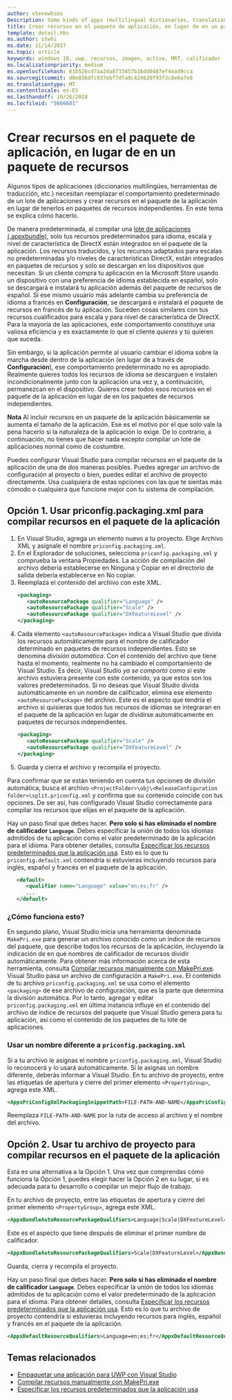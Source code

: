 ```yaml
---
author: stevewhims
Description: Some kinds of apps (multilingual dictionaries, translation tools, etc.) need to override the default behavior of an app bundle, and build resources into the app package instead of having them in separate resource packages. This topic explains how to do that.
title: Crear recursos en el paquete de aplicación, en lugar de en un paquete de recursos
template: detail.hbs
ms.author: stwhi
ms.date: 11/14/2017
ms.topic: article
keywords: windows 10, uwp, recursos, imagen, activo, MRT, calificador
ms.localizationpriority: medium
ms.openlocfilehash: 61b526cd7aa2da8733457b16dd0487ef4ead9cca
ms.sourcegitcommit: d0e836dfc937ebf7dfa9c424620f93f3c8e0a7e8
ms.translationtype: MT
ms.contentlocale: es-ES
ms.lasthandoff: 10/26/2018
ms.locfileid: "5666601"
---
```

# <a name="build-resources-into-your-app-package-instead-of-into-a-resource-pack"></a>Crear recursos en el paquete de aplicación, en lugar de en un paquete de recursos

Algunos tipos de aplicaciones (diccionarios multilingües, herramientas de traducción, etc.) necesitan reemplazar el comportamiento predeterminado de un lote de aplicaciones y crear recursos en el paquete de la aplicación en lugar de tenerlos en paquetes de recursos independientes. En este tema se explica cómo hacerlo.

De manera predeterminada, al compilar una [lote de aplicaciones (.appxbundle)](../packaging/packaging-uwp-apps.md), solo tus recursos predeterminados para idioma, escala y nivel de característica de DirectX están integrados en el paquete de la aplicación. Los recursos traducidos, y los recursos adaptados para escalas no predeterminadas y/o niveles de características DirectX, están integrados en paquetes de recursos y solo se descargan en los dispositivos que necesitan. Si un cliente compra tu aplicación en la Microsoft Store usando un dispositivo con una preferencia de idioma establecida en español, solo se descargará e instalará tu aplicación además del paquete de recursos de español. Si ese mismo usuario más adelante cambia su preferencia de idioma a francés en **Configuración**, se descargará e instalará el paquete de recursos en francés de tu aplicación. Suceden cosas similares con tus recursos cualificados para escala y para nivel de característica de DirectX. Para la mayoría de las aplicaciones, este comportamiento constituye una valiosa eficiencia y es exactamente lo que el cliente *quieres* y tú quieren que suceda.

Sin embargo, si la aplicación permite al usuario cambiar el idioma sobre la marcha desde dentro de la aplicación (en lugar de a través de **Configuración**), ese comportamiento predeterminado no es apropiado. Realmente quieres todos los recursos de idioma se descarguen e instalen incondicionalmente junto con la aplicación una vez y, a continuación, permanezcan en el dispositivo. Quieres crear todos esos recursos en el paquete de la aplicación en lugar de en los paquetes de recursos independientes.

**Nota** Al incluir recursos en un paquete de la aplicación básicamente se aumenta el tamaño de la aplicación. Ese es el motivo por el que solo vale la pena hacerlo si la naturaleza de la aplicación lo exige. De lo contrario, a continuación, no tienes que hacer nada excepto compilar un lote de aplicaciones normal como de costumbre.

Puedes configurar Visual Studio para compilar recursos en el paquete de la aplicación de una de dos maneras posibles. Puedes agregar un archivo de configuración al proyecto o bien, puedes editar el archivo de proyecto directamente. Usa cualquiera de estas opciones con las que te sientas más cómodo o cualquiera que funcione mejor con tu sistema de compilación.

## <a name="option-1-use-priconfigpackagingxml-to-build-resources-into-your-app-package"></a>Opción 1. Usar priconfig.packaging.xml para compilar recursos en el paquete de la aplicación

1. En Visual Studio, agrega un elemento nuevo a tu proyecto. Elige Archivo XML y asígnale el nombre `priconfig.packaging.xml`.
2. En el Explorador de soluciones, selecciona `priconfig.packaging.xml` y comprueba la ventana Propiedades. La acción de compilación del archivo debería establecerse en Ninguna y Copiar en el directorio de salida debería establecerse en No copiar.
3. Reemplaza el contenido del archivo con este XML.
   ```xml
   <packaging>
      <autoResourcePackage qualifier="Language" />
      <autoResourcePackage qualifier="Scale" />
      <autoResourcePackage qualifier="DXFeatureLevel" />
   </packaging>
   ```
4. Cada elemento `<autoResourcePackage>` indica a Visual Studio que divida los recursos automáticamente para el nombre de calificador determinado en paquetes de recursos independientes. Esto se denomina *división automática*. Con el contenido del archivo que tiene hasta el momento, realmente no ha cambiado el comportamiento de Visual Studio. Es decir, Visual Studio *ya se comportó como si* este archivo estuviera presente con este contenido, ya que estos son los valores predeterminados. Si no deseas que Visual Studio divida automáticamente en un nombre de calificador, elimina ese elemento `<autoResourcePackage>` del archivo. Este es el aspecto que tendría el archivo si quisieras que todos tus recursos de idiomas se integraran en el paquete de la aplicación en lugar de dividirse automáticamente en paquetes de recursos independientes.
   ```xml
   <packaging>
      <autoResourcePackage qualifier="Scale" />
      <autoResourcePackage qualifier="DXFeatureLevel" />
   </packaging>
   ```
5. Guarda y cierra el archivo y recompila el proyecto.

Para confirmar que se están teniendo en cuenta tus opciones de división automática, busca el archivo `<ProjectFolder>\obj\<ReleaseConfiguration folder>\split.priconfig.xml` y confirma que su contenido coincide con tus opciones. De ser así, has configurado Visual Studio correctamente para compilar los recursos que elijas en el paquete de la aplicación.

Hay un paso final que debes hacer. **Pero solo si has eliminado el nombre de calificador `Language`**. Debes especificar la unión de todos los idiomas admitidos de tu aplicación como el valor predeterminado de la aplicación para el idioma. Para obtener detalles, consulta [Especificar los recursos predeterminados que la aplicación usa](specify-default-resources-installed.md). Esto es lo que tu `priconfig.default.xml` contendría si estuvieras incluyendo recursos para inglés, español y francés en el paquete de la aplicación.

```xml
   <default>
      <qualifier name="Language" value="en;es;fr" />
      ...
   </default>
```

### <a name="how-does-this-work"></a>¿Cómo funciona esto?

En segundo plano, Visual Studio inicia una herramienta denominada `MakePri.exe` para generar un archivo conocido como un índice de recursos del paquete, que describe todos los recursos de la aplicación, incluyendo la indicación de en qué nombres de calificador de recursos dividir automáticamente. Para obtener más información acerca de esta herramienta, consulta [Compilar recursos manualmente con MakePri.exe](compile-resources-manually-with-makepri.md). Visual Studio pasa un archivo de configuración a `MakePri.exe`. El contenido de tu archivo `priconfig.packaging.xml` se usa como el elemento `<packaging>` de ese archivo de configuración, que es la parte que determina la división automática. Por lo tanto, agregar y editar `priconfig.packaging.xml` en última instancia influye en el contenido del archivo de índice de recursos del paquete que Visual Studio genera para tu aplicación, así como el contenido de los paquetes de tu lote de aplicaciones.

### <a name="using-a-different-file-name-than-priconfigpackagingxml"></a>Usar un nombre diferente a `priconfig.packaging.xml`

Si a tu archivo le asignas el nombre `priconfig.packaging.xml`, Visual Studio lo reconocerá y lo usará automáticamente. Si le asignas un nombre diferente, deberás informar a Visual Studio. En tu archivo de proyecto, entre las etiquetas de apertura y cierre del primer elemento `<PropertyGroup>`, agrega este XML.

```xml
<AppxPriConfigXmlPackagingSnippetPath>FILE-PATH-AND-NAME</AppxPriConfigXmlPackagingSnippetPath>
```

Reemplaza `FILE-PATH-AND-NAME` por la ruta de acceso al archivo y el nombre del archivo.

## <a name="option-2-use-your-project-file-to-build-resources-into-your-app-package"></a>Opción 2. Usar tu archivo de proyecto para compilar recursos en el paquete de la aplicación

Esta es una alternativa a la Opción 1. Una vez que comprendas cómo funciona la Opción 1, puedes elegir hacer la Opción 2 en su lugar, si es adecuada para tu desarrollo o compilar un mejor flujo de trabajo.

En tu archivo de proyecto, entre las etiquetas de apertura y cierre del primer elemento `<PropertyGroup>`, agrega este XML.

```xml
<AppxBundleAutoResourcePackageQualifiers>Language|Scale|DXFeatureLevel</AppxBundleAutoResourcePackageQualifiers>
```

Este es el aspecto que tiene después de eliminar el primer nombre de calificador.

```xml
<AppxBundleAutoResourcePackageQualifiers>Scale|DXFeatureLevel</AppxBundleAutoResourcePackageQualifiers>
```

Guarda, cierra y recompila el proyecto.

Hay un paso final que debes hacer. **Pero solo si has eliminado el nombre de calificador `Language`**. Debes especificar la unión de todos los idiomas admitidos de tu aplicación como el valor predeterminado de la aplicación para el idioma. Para obtener detalles, consulta [Especificar los recursos predeterminados que la aplicación usa](specify-default-resources-installed.md). Esto es lo que tu archivo de proyecto contendría si estuvieras incluyendo recursos para inglés, español y francés en el paquete de la aplicación.

```xml
<AppxDefaultResourceQualifiers>Language=en;es;fr</AppxDefaultResourceQualifiers>
```

## <a name="related-topics"></a>Temas relacionados

* [Empaquetar una aplicación para UWP con Visual Studio](../packaging/packaging-uwp-apps.md)
* [Compilar recursos manualmente con MakePri.exe](compile-resources-manually-with-makepri.md)
* [Especificar los recursos predeterminados que la aplicación usa](specify-default-resources-installed.md)